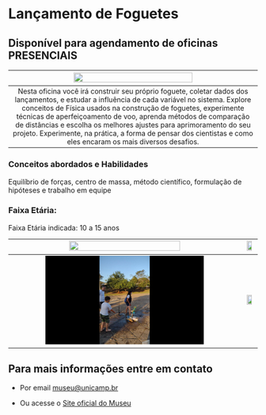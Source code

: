 # Lançamento de Foguetes

## Disponível para agendamento de oficinas PRESENCIAIS

| <img src="lancabanner.png" width="70%" height="70%"> |
|:-----:|
| Nesta oficina você irá construir seu próprio foguete, coletar dados dos lançamentos, e estudar a influência de cada variável no sistema. Explore conceitos de Física usados na construção de foguetes, experimente técnicas de aperfeiçoamento de voo, aprenda métodos de comparação de distâncias e escolha os melhores ajustes para aprimoramento do seu projeto. Experimente, na prática, a forma de pensar dos cientistas e como eles encaram os mais diversos desafios.|

### Conceitos abordados e Habilidades

Equilíbrio de forças, centro de massa, método científico, formulação de hipóteses e trabalho em equipe


### Faixa Etária:

Faixa Etária indicada: 10 a 15 anos


|<img src="IMG_6824.JPG" width="70%" height="70%"> | <img src="IMG_6305.JPG" width="70%" height="70%">|
|:-----:|:-----:|
| <img src="foguete em lançamento 1.png" width="70%" height="70%"> | <img src="IMG_6306.JPG" width="70%" height="70%">|


## Para mais informações entre em contato

* Por email museu@unicamp.br

* Ou acesse o [Site oficial do Museu](https://www.mc.unicamp.br/visite)
